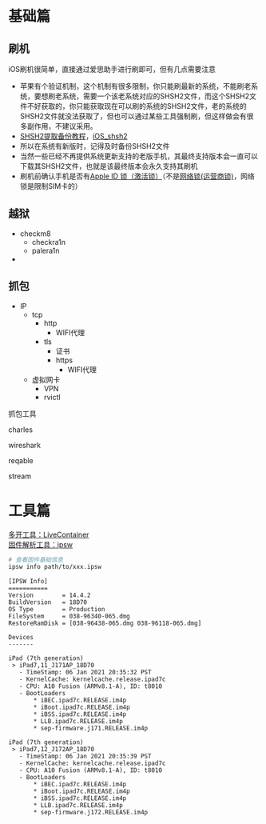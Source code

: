 # 基础篇
## 刷机
iOS刷机很简单，直接通过爱思助手进行刷即可，但有几点需要注意

+ 苹果有个验证机制，这个机制有很多限制，你只能刷最新的系统，不能刷老系统，要想刷老系统，需要一个该老系统对应的SHSH2文件，而这个SHSH2文件不好获取的，你只能获取现在可以刷的系统的SHSH2文件，老的系统的SHSH2文件就没法获取了，但也可以通过某些工具强制刷，但这样做会有很多副作用，不建议采用。
+ [SHSH2提取备份教程](https://dkxuanye.cn/?p=614)，[iOS_shsh2](https://github.com/jitcor/my_notes/releases/tag/iOS_shsh2)
+ 所以在系统有新版时，记得及时备份SHSH2文件
+ 当然一些已经不再提供系统更新支持的老版手机，其最终支持版本会一直可以下载其SHSH2文件，也就是该最终版本会永久支持其刷机
+ 刷机前确认手机是否有[Apple ID 锁（激活锁）](https://www.i4.cn/news_detail_19670.html)（不是[网络锁(运营商锁)](https://www.i4.cn/news_detail_19376.html)，网络锁是限制SIM卡的）

## 越狱
+ checkm8
    - checkra1n
    - palera1n
+ 

## 抓包
+ IP
    - tcp
        * http
            + WIFI代理
        * tls
            + 证书
            + https
                - WIFI代理
    - 虚拟网卡
        * VPN
        * rvictl

抓包工具

charles

wireshark

reqable

stream


# 工具篇

[多开工具：LiveContainer](https://github.com/khanhduytran0/LiveContainer)  
[固件解析工具：ipsw](https://github.com/blacktop/ipsw)  
```bash
# 查看固件基础信息
ipsw info path/to/xxx.ipsw
```
```
[IPSW Info]
===========
Version        = 14.4.2
BuildVersion   = 18D70
OS Type        = Production
FileSystem     = 038-96340-065.dmg
RestoreRamDisk = [038-96438-065.dmg 038-96118-065.dmg]

Devices
-------

iPad (7th generation)
 > iPad7,11_J171AP_18D70
   - TimeStamp: 06 Jan 2021 20:35:32 PST
   - KernelCache: kernelcache.release.ipad7c
   - CPU: A10 Fusion (ARMv8.1-A), ID: t8010
   - BootLoaders
       * iBEC.ipad7c.RELEASE.im4p
       * iBoot.ipad7c.RELEASE.im4p
       * iBSS.ipad7c.RELEASE.im4p
       * LLB.ipad7c.RELEASE.im4p
       * sep-firmware.j171.RELEASE.im4p

iPad (7th generation)
 > iPad7,12_J172AP_18D70
   - TimeStamp: 06 Jan 2021 20:35:39 PST
   - KernelCache: kernelcache.release.ipad7c
   - CPU: A10 Fusion (ARMv8.1-A), ID: t8010
   - BootLoaders
       * iBEC.ipad7c.RELEASE.im4p
       * iBoot.ipad7c.RELEASE.im4p
       * iBSS.ipad7c.RELEASE.im4p
       * LLB.ipad7c.RELEASE.im4p
       * sep-firmware.j172.RELEASE.im4p

```












